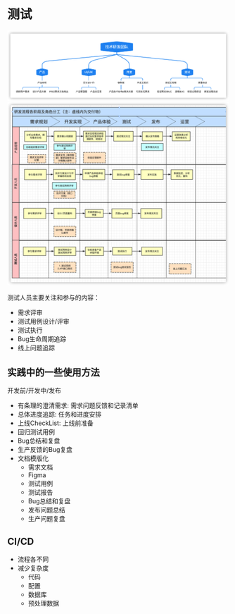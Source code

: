 # 测试

![](2022-12-12-16-36-43.png)
![](2022-12-12-16-36-53.png)

测试人员主要关注和参与的内容：

- 需求评审
- 测试用例设计/评审
- 测试执行
- Bug生命周期追踪
- 线上问题追踪

## 实践中的一些使用方法

开发前/开发中/发布
- 有条理的澄清需求: 需求问题反馈和记录清单
- 总体进度追踪: 任务和进度安排
- 上线CheckList: 上线前准备
- 回归测试用例
- Bug总结和复盘
- 生产反馈的Bug复盘
- 文档模版化
  - 需求文档
  - Figma
  - 测试用例
  - 测试报告
  - Bug总结和复盘
  - 发布问题总结
  - 生产问题复盘

## CI/CD

- 流程各不同
- 减少复杂度
  - 代码
  - 配置
  - 数据库
  - 预处理数据
